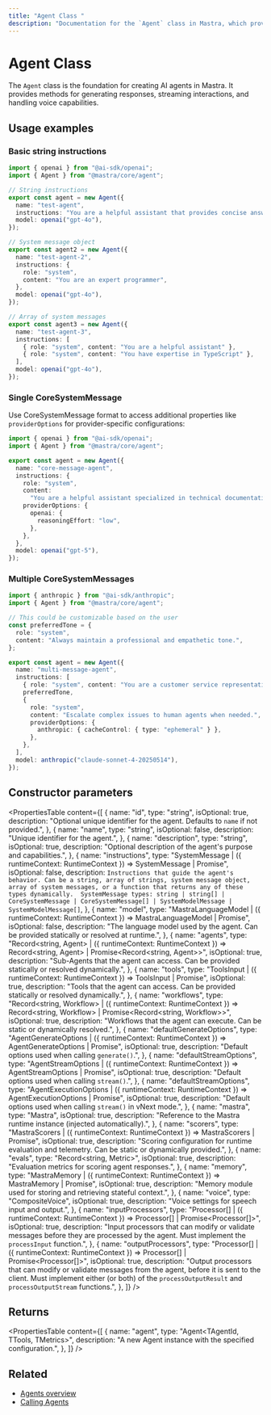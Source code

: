 ```yaml
---
title: "Agent Class "
description: "Documentation for the `Agent` class in Mastra, which provides the foundation for creating AI agents with various capabilities."
---
```


# Agent Class

The `Agent` class is the foundation for creating AI agents in Mastra. It provides methods for generating responses, streaming interactions, and handling voice capabilities.

## Usage examples

### Basic string instructions

```typescript filename="src/mastra/agents/string-agent.ts" showLineNumbers copy
import { openai } from "@ai-sdk/openai";
import { Agent } from "@mastra/core/agent";

// String instructions
export const agent = new Agent({
  name: "test-agent",
  instructions: "You are a helpful assistant that provides concise answers.",
  model: openai("gpt-4o"),
});

// System message object
export const agent2 = new Agent({
  name: "test-agent-2",
  instructions: {
    role: "system",
    content: "You are an expert programmer",
  },
  model: openai("gpt-4o"),
});

// Array of system messages
export const agent3 = new Agent({
  name: "test-agent-3",
  instructions: [
    { role: "system", content: "You are a helpful assistant" },
    { role: "system", content: "You have expertise in TypeScript" },
  ],
  model: openai("gpt-4o"),
});
```

### Single CoreSystemMessage

Use CoreSystemMessage format to access additional properties like `providerOptions` for provider-specific configurations:

```typescript filename="src/mastra/agents/core-message-agent.ts" showLineNumbers copy
import { openai } from "@ai-sdk/openai";
import { Agent } from "@mastra/core/agent";

export const agent = new Agent({
  name: "core-message-agent",
  instructions: {
    role: "system",
    content:
      "You are a helpful assistant specialized in technical documentation.",
    providerOptions: {
      openai: {
        reasoningEffort: "low",
      },
    },
  },
  model: openai("gpt-5"),
});
```

### Multiple CoreSystemMessages

```typescript filename="src/mastra/agents/multi-message-agent.ts" showLineNumbers copy
import { anthropic } from "@ai-sdk/anthropic";
import { Agent } from "@mastra/core/agent";

// This could be customizable based on the user
const preferredTone = {
  role: "system",
  content: "Always maintain a professional and empathetic tone.",
};

export const agent = new Agent({
  name: "multi-message-agent",
  instructions: [
    { role: "system", content: "You are a customer service representative." },
    preferredTone,
    {
      role: "system",
      content: "Escalate complex issues to human agents when needed.",
      providerOptions: {
        anthropic: { cacheControl: { type: "ephemeral" } },
      },
    },
  ],
  model: anthropic("claude-sonnet-4-20250514"),
});
```

## Constructor parameters

<PropertiesTable
content={[
{
name: "id",
type: "string",
isOptional: true,
description: "Optional unique identifier for the agent. Defaults to `name` if not provided.",
},
{
name: "name",
type: "string",
isOptional: false,
description: "Unique identifier for the agent.",
},
{
name: "description",
type: "string",
isOptional: true,
description: "Optional description of the agent's purpose and capabilities.",
},
{
name: "instructions",
type: "SystemMessage | ({ runtimeContext: RuntimeContext }) => SystemMessage | Promise<SystemMessage>",
isOptional: false,
description: `Instructions that guide the agent's behavior. Can be a string, array of strings, system message object, 
        array of system messages, or a function that returns any of these types dynamically. 
        SystemMessage types: string | string[] | CoreSystemMessage | CoreSystemMessage[] | SystemModelMessage | SystemModelMessage[]`,
},
{
name: "model",
type: "MastraLanguageModel | ({ runtimeContext: RuntimeContext }) => MastraLanguageModel | Promise<MastraLanguageModel>",
isOptional: false,
description: "The language model used by the agent. Can be provided statically or resolved at runtime.",
},
{
name: "agents",
type: "Record<string, Agent> | ({ runtimeContext: RuntimeContext }) => Record<string, Agent> | Promise<Record<string, Agent>>",
isOptional: true,
description: "Sub-Agents that the agent can access. Can be provided statically or resolved dynamically.",
},
{
name: "tools",
type: "ToolsInput | ({ runtimeContext: RuntimeContext }) => ToolsInput | Promise<ToolsInput>",
isOptional: true,
description: "Tools that the agent can access. Can be provided statically or resolved dynamically.",
},
{
name: "workflows",
type: "Record<string, Workflow> | ({ runtimeContext: RuntimeContext }) => Record<string, Workflow> | Promise<Record<string, Workflow>>",
isOptional: true,
description: "Workflows that the agent can execute. Can be static or dynamically resolved.",
},
{
name: "defaultGenerateOptions",
type: "AgentGenerateOptions | ({ runtimeContext: RuntimeContext }) => AgentGenerateOptions | Promise<AgentGenerateOptions>",
isOptional: true,
description: "Default options used when calling `generate()`.",
},
{
name: "defaultStreamOptions",
type: "AgentStreamOptions | ({ runtimeContext: RuntimeContext }) => AgentStreamOptions | Promise<AgentStreamOptions>",
isOptional: true,
description: "Default options used when calling `stream()`.",
},
{
name: "defaultStreamOptions",
type: "AgentExecutionOptions | ({ runtimeContext: RuntimeContext }) => AgentExecutionOptions | Promise<AgentExecutionOptions>",
isOptional: true,
description: "Default options used when calling `stream()` in vNext mode.",
},
{
name: "mastra",
type: "Mastra",
isOptional: true,
description: "Reference to the Mastra runtime instance (injected automatically).",
},
{
name: "scorers",
type: "MastraScorers | ({ runtimeContext: RuntimeContext }) => MastraScorers | Promise<MastraScorers>",
isOptional: true,
description: "Scoring configuration for runtime evaluation and telemetry. Can be static or dynamically provided.",
},
{
name: "evals",
type: "Record<string, Metric>",
isOptional: true,
description: "Evaluation metrics for scoring agent responses.",
},
{
name: "memory",
type: "MastraMemory | ({ runtimeContext: RuntimeContext }) => MastraMemory | Promise<MastraMemory>",
isOptional: true,
description: "Memory module used for storing and retrieving stateful context.",
},
{
name: "voice",
type: "CompositeVoice",
isOptional: true,
description: "Voice settings for speech input and output.",
},
{
name: "inputProcessors",
type: "Processor[] | ({ runtimeContext: RuntimeContext }) => Processor[] | Promise<Processor[]>",
isOptional: true,
description: "Input processors that can modify or validate messages before they are processed by the agent. Must implement the `processInput` function.",
},
{
name: "outputProcessors",
type: "Processor[] | ({ runtimeContext: RuntimeContext }) => Processor[] | Promise<Processor[]>",
isOptional: true,
description: "Output processors that can modify or validate messages from the agent, before it is sent to the client. Must implement either (or both) of the `processOutputResult` and `processOutputStream` functions.",
},
]}
/>

## Returns

<PropertiesTable
content={[
{
name: "agent",
type: "Agent<TAgentId, TTools, TMetrics>",
description: "A new Agent instance with the specified configuration.",
},
]}
/>

## Related

- [Agents overview](/docs/agents/overview)
- [Calling Agents](/docs/examples/agents/calling-agents)
